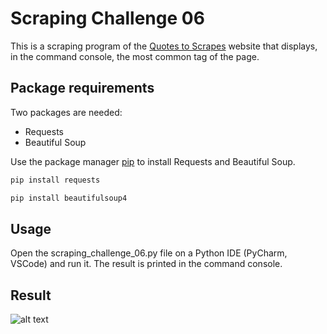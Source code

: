 # Scraping Challenge 06

This is a scraping program of the [Quotes to Scrapes](https://quotes.toscrape.com/tableful/) website that displays, in the command console, the most common tag of the page.

## Package requirements

Two packages are needed:
- Requests
- Beautiful Soup

Use the package manager [pip](https://pip.pypa.io/en/stable/) to install Requests and Beautiful Soup.

```bash
pip install requests
```

```bash
pip install beautifulsoup4
```

## Usage

Open the scraping_challenge_06.py file on a Python IDE (PyCharm, VSCode) and run it. The result is printed in the command console.

## Result

![alt text]()